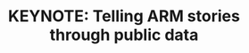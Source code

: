 ---
categories:
- bkk19
description: Theres a lot of data relevant to the ARM world living in public datasets.
  In this session we are going to uncover some of the stories hiding within them.
  Who in the open source world is interested in ARM? What are their top projects?
  What do our users care for, and how can we help them move forward. If you ever need
  data to support your stories and use cases, come to this session to discover how
  to get plenty of it.<br><br><br>Featuring:<br><br>GitHub<br>Stack Overflow<br>Hacker
  News<br>Wikipedia<br>Pypi installs<br>[Meetup.com, Reddit]<br><br>
image:
  featured: 'true'
  path: /assets/images/featured-images/bkk19/BKK19-300K1.png
session_attendee_num: '14'
session_id: BKK19-300K1
session_room: 'Keynote Room (World Ballroom BC) '
session_slot:
  end_time: '2019-04-03 10:30:00'
  start_time: '2019-04-03 10:00:00'
session_speakers:
- speaker_bio: In 2011 Felipe Hoffa moved from Chile to San Francisco to join Google
    as a Software Engineer. Since 2013 hes been a Developer Advocate on big data -
    to inspire developers around the world to leverage the Google Cloud Platform tools
    to analyze and understand their data in ways they could never before. You can
    find him in several YouTube videos, blog posts, and conferences around the world.<br><br>
  speaker_company: Google
  speaker_image: /assets/images/speakers/bkk19/felipe-hoffa-google.jpg
  speaker_location: ''
  speaker_name: Felipe Hoffa (Google)
  speaker_position: Developer Advocate
  speaker_username: fhoffa
session_track: Keynote
tag: session
tags:
- Big Data
title: 'KEYNOTE: Telling ARM stories through public data'
---